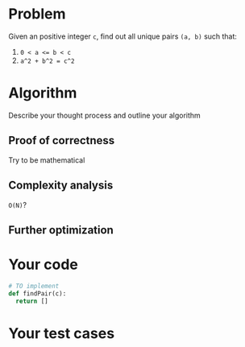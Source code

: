 # Problem
Given an positive integer `c`, find out all unique pairs `(a, b)` such that:
1. `0 < a <= b < c`
2. `a^2 + b^2 = c^2`

# Algorithm
Describe your thought process and outline your algorithm
## Proof of correctness
Try to be mathematical
## Complexity analysis
`O(N)`?
## Further optimization

# Your code
```Python
# TO implement
def findPair(c):
  return []
```

# Your test cases
